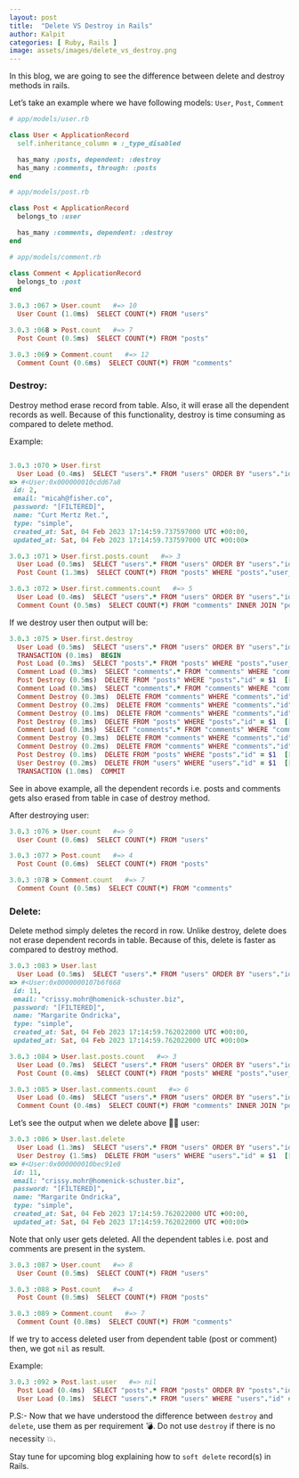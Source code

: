```yaml
---
layout: post
title:  "Delete VS Destroy in Rails"
author: Kalpit
categories: [ Ruby, Rails ]
image: assets/images/delete_vs_destroy.png
---
```


In this blog, we are going to see the difference between delete and destroy methods in rails.

Let’s take an example where we have following models: `User`, `Post`, `Comment`


```ruby
# app/models/user.rb

class User < ApplicationRecord
  self.inheritance_column = :_type_disabled

  has_many :posts, dependent: :destroy
  has_many :comments, through: :posts
end
```

```ruby
# app/models/post.rb

class Post < ApplicationRecord
  belongs_to :user

  has_many :comments, dependent: :destroy
end
```

```ruby
# app/models/comment.rb

class Comment < ApplicationRecord
  belongs_to :post
end
```

```ruby
3.0.3 :067 > User.count   #=> 10
  User Count (1.0ms)  SELECT COUNT(*) FROM "users"

3.0.3 :068 > Post.count   #=> 7
  Post Count (0.5ms)  SELECT COUNT(*) FROM "posts"

3.0.3 :069 > Comment.count   #=> 12
  Comment Count (0.6ms)  SELECT COUNT(*) FROM "comments"
```

### Destroy:

Destroy method erase record from table. Also, it will erase all the dependent records as well. Because of this functionality, destroy is time consuming as compared to delete method.

Example:

```ruby

3.0.3 :070 > User.first
  User Load (0.4ms)  SELECT "users".* FROM "users" ORDER BY "users"."id" ASC LIMIT $1  [["LIMIT", 1]]
=> #<User:0x000000010cdd67a8                                                     
 id: 2,                                                                          
 email: "micah@fisher.co",                                                       
 password: "[FILTERED]",                                                         
 name: "Curt Mertz Ret.",                                                        
 type: "simple",                                                                 
 created_at: Sat, 04 Feb 2023 17:14:59.737597000 UTC +00:00,                     
 updated_at: Sat, 04 Feb 2023 17:14:59.737597000 UTC +00:00>

3.0.3 :071 > User.first.posts.count   #=> 3
  User Load (0.5ms)  SELECT "users".* FROM "users" ORDER BY "users"."id" ASC LIMIT $1  [["LIMIT", 1]]
  Post Count (1.3ms)  SELECT COUNT(*) FROM "posts" WHERE "posts"."user_id" = $1  [["user_id", 2]]

3.0.3 :072 > User.first.comments.count   #=> 5
  User Load (0.4ms)  SELECT "users".* FROM "users" ORDER BY "users"."id" ASC LIMIT $1  [["LIMIT", 1]]
  Comment Count (0.5ms)  SELECT COUNT(*) FROM "comments" INNER JOIN "posts" ON "comments"."post_id" = "posts"."id" WHERE "posts"."user_id" = $1  [["user_id", 2]]
```

If we destroy user then output will be:

```ruby
3.0.3 :075 > User.first.destroy
  User Load (0.5ms)  SELECT "users".* FROM "users" ORDER BY "users"."id" ASC LIMIT $1  [["LIMIT", 1]]
  TRANSACTION (0.1ms)  BEGIN                                                              
  Post Load (0.3ms)  SELECT "posts".* FROM "posts" WHERE "posts"."user_id" = $1  [["user_id", 2]]
  Comment Load (0.3ms)  SELECT "comments".* FROM "comments" WHERE "comments"."post_id" = $1  [["post_id", 2]]
  Post Destroy (0.5ms)  DELETE FROM "posts" WHERE "posts"."id" = $1  [["id", 2]] 
  Comment Load (0.3ms)  SELECT "comments".* FROM "comments" WHERE "comments"."post_id" = $1  [["post_id", 3]]
  Comment Destroy (0.3ms)  DELETE FROM "comments" WHERE "comments"."id" = $1  [["id", 2]]
  Comment Destroy (0.2ms)  DELETE FROM "comments" WHERE "comments"."id" = $1  [["id", 3]]
  Comment Destroy (0.1ms)  DELETE FROM "comments" WHERE "comments"."id" = $1  [["id", 4]]
  Post Destroy (0.1ms)  DELETE FROM "posts" WHERE "posts"."id" = $1  [["id", 3]] 
  Comment Load (0.1ms)  SELECT "comments".* FROM "comments" WHERE "comments"."post_id" = $1  [["post_id", 4]]
  Comment Destroy (0.3ms)  DELETE FROM "comments" WHERE "comments"."id" = $1  [["id", 5]]
  Comment Destroy (0.2ms)  DELETE FROM "comments" WHERE "comments"."id" = $1  [["id", 6]]
  Post Destroy (0.1ms)  DELETE FROM "posts" WHERE "posts"."id" = $1  [["id", 4]] 
  User Destroy (0.2ms)  DELETE FROM "users" WHERE "users"."id" = $1  [["id", 2]] 
  TRANSACTION (1.0ms)  COMMIT
```

See in above example, all the dependent records i.e. posts and comments gets also erased from table in case of destroy method.

After destroying user:

```ruby
3.0.3 :076 > User.count   #=> 9
  User Count (0.6ms)  SELECT COUNT(*) FROM "users"

3.0.3 :077 > Post.count   #=> 4
  Post Count (0.6ms)  SELECT COUNT(*) FROM "posts"

3.0.3 :078 > Comment.count   #=> 7
  Comment Count (0.5ms)  SELECT COUNT(*) FROM "comments"
```

### Delete:

Delete method simply deletes the record in row. Unlike destroy, delete does not erase dependent records in table. Because of this, delete is faster as compared to destroy method.

```ruby
3.0.3 :083 > User.last
  User Load (0.5ms)  SELECT "users".* FROM "users" ORDER BY "users"."id" DESC LIMIT $1  [["LIMIT", 1]]
=> #<User:0x0000000107b6f668                                
 id: 11,                                                    
 email: "crissy.mohr@homenick-schuster.biz",                
 password: "[FILTERED]",                                    
 name: "Margarite Ondricka",                                
 type: "simple",                                            
 created_at: Sat, 04 Feb 2023 17:14:59.762022000 UTC +00:00,
 updated_at: Sat, 04 Feb 2023 17:14:59.762022000 UTC +00:00>

3.0.3 :084 > User.last.posts.count   #=> 3
  User Load (0.7ms)  SELECT "users".* FROM "users" ORDER BY "users"."id" DESC LIMIT $1  [["LIMIT", 1]]
  Post Count (0.4ms)  SELECT COUNT(*) FROM "posts" WHERE "posts"."user_id" = $1  [["user_id", 11]]

3.0.3 :085 > User.last.comments.count   #=> 6
  User Load (0.4ms)  SELECT "users".* FROM "users" ORDER BY "users"."id" DESC LIMIT $1  [["LIMIT", 1]]
  Comment Count (0.4ms)  SELECT COUNT(*) FROM "comments" INNER JOIN "posts" ON "comments"."post_id" = "posts"."id" WHERE "posts"."user_id" = $1  [["user_id", 11]]
```

Let’s see the output when we delete above ☝🏼 user:

```ruby
3.0.3 :086 > User.last.delete
  User Load (1.3ms)  SELECT "users".* FROM "users" ORDER BY "users"."id" DESC LIMIT $1  [["LIMIT", 1]]
  User Destroy (1.5ms)  DELETE FROM "users" WHERE "users"."id" = $1  [["id", 11]]     
=> #<User:0x000000010bec91e8                                                    
 id: 11,                                                                        
 email: "crissy.mohr@homenick-schuster.biz",                                    
 password: "[FILTERED]",                                                        
 name: "Margarite Ondricka",                                                    
 type: "simple",                                                                
 created_at: Sat, 04 Feb 2023 17:14:59.762022000 UTC +00:00,                    
 updated_at: Sat, 04 Feb 2023 17:14:59.762022000 UTC +00:00>
```

Note that only user gets deleted. All the dependent tables i.e. post and comments are present in the system.

```ruby
3.0.3 :087 > User.count   #=> 8
  User Count (0.5ms)  SELECT COUNT(*) FROM "users"

3.0.3 :088 > Post.count   #=> 4
  Post Count (0.5ms)  SELECT COUNT(*) FROM "posts"

3.0.3 :089 > Comment.count   #=> 7
  Comment Count (0.8ms)  SELECT COUNT(*) FROM "comments"
```

If we try to access deleted user from dependent table (post or comment) then, we got `nil` as result.

Example:

```ruby
3.0.3 :092 > Post.last.user   #=> nil
  Post Load (0.4ms)  SELECT "posts".* FROM "posts" ORDER BY "posts"."id" DESC LIMIT $1  [["LIMIT", 1]]
  User Load (0.1ms)  SELECT "users".* FROM "users" WHERE "users"."id" = $1 LIMIT $2  [["id", 11], ["LIMIT", 1]]
```

P.S:- Now that we have understood the difference between `destroy` and `delete`, use them as per requirement 💣. Do not use `destroy` if there is no necessity 💥.

Stay tune for upcoming blog explaining how to `soft delete` record(s) in Rails.

